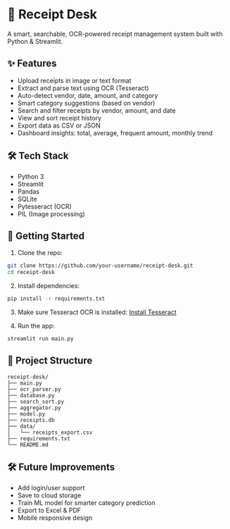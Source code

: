 # 🧾 Receipt Desk
A smart, searchable, OCR-powered receipt management system built with Python & Streamlit.

## ✨ Features

- Upload receipts in image or text format
- Extract and parse text using OCR (Tesseract)
- Auto-detect vendor, date, amount, and category
- Smart category suggestions (based on vendor)
- Search and filter receipts by vendor, amount, and date
- View and sort receipt history
- Export data as CSV or JSON
- Dashboard insights: total, average, frequent amount, monthly trend

## 🛠️ Tech Stack

- Python 3
- Streamlit
- Pandas
- SQLite
- Pytesseract (OCR)
- PIL (Image processing)

## 🚀 Getting Started

1. Clone the repo:
```bash
git clone https://github.com/your-username/receipt-desk.git
cd receipt-desk
```

2. Install dependencies:
```bash
pip install -r requirements.txt
```

3. Make sure Tesseract OCR is installed:
[Install Tesseract](https://github.com/tesseract-ocr/tesseract)

4. Run the app:
```bash
streamlit run main.py
```

## 📂 Project Structure

```
receipt-desk/
├── main.py
├── ocr_parser.py
├── database.py
├── search_sort.py
├── aggregator.py
├── model.py
├── receipts.db
├── data/
│   └── receipts_export.csv
├── requirements.txt
└── README.md
```

## 🛠️ Future Improvements

- Add login/user support
- Save to cloud storage
- Train ML model for smarter category prediction
- Export to Excel & PDF
- Mobile responsive design
